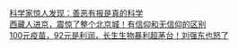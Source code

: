   
[科学家惊人发现：善恶有报是真的科学](http://www.dianyue.me/archives/561/vfxkc6lq69sk2l0r/)  
[西藏人进京，震惊了整个北京城！有信仰和无信仰的区别](http://www.dianyue.me/archives/561/cwyc2cp92d1uopzr/)  
[100元疫苗，92元是利润，长生生物暴利超茅台！刘强东也怒了](http://www.dianyue.me/archives/717/7wk2qydyygemeri2/)